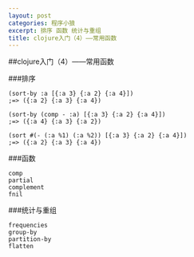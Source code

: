 ```yaml
---
layout: post
categories: 程序小狼
excerpt: 排序 函数 统计与重组
title: clojure入门（4）——常用函数
---
```


##clojure入门（4）——常用函数

###排序

```
(sort-by :a [{:a 3} {:a 2} {:a 4}])
;=> ({:a 2} {:a 3} {:a 4})

(sort-by (comp - :a) [{:a 3} {:a 2} {:a 4}])
;=> ({:a 4} {:a 3} {:a 2})

(sort #(- (:a %1) (:a %2)) [{:a 3} {:a 2} {:a 4}])
;=> ({:a 2} {:a 3} {:a 4})
```

###函数

```
comp
partial
complement
fnil
```

###统计与重组

```
frequencies
group-by
partition-by
flatten
```